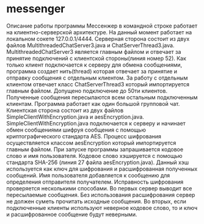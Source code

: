# messenger
Описание работы программы
Мессенжер в командной строке работает на клиентно-серверской архитектуре.
На данный момент работает на локальном сокете 127.0.0.1/4444.
Серверная сторона состоит из двух файлов MultithreadedChatServer3.java и ChatServerThread3.java. MultithreadedChatServer3 является главным файлом и отвечает за принятие подключений с клиентской стороны(линия номер 52). Как только клиент подключается к серверу для обмена сообщениями, программа создает нить(thread) которая отвечает за принятие и отправку сообщения с отдельным клиентом. За работу с отдельным клиентом отвечает класс ChatServerThread3 который импортируется главным файлом. Допущено подключение до 50ти клиентов.
Полученные сообщения пересылаются всем остальным подключенным клиентам. Программа работает как один большой групповой чат.
Клиентская сторона состоит из двух файлов SimpleClientWithEncryption.java и aesEncryption.java. SimpleClientWithEncryption.java подключается к серверу и начинает обмен сообщениями шифруя сообщения с помощью криптографического стандарта AES. Процесс шифрования осуществляется классом aesEncryption который импортируется главным файлом.
При запуске программы запрашивается кодовое слово и имя пользователя. Кодовое слово хэшируется с помощью стандарта SHA-256 (линия 27 файла aesEncryption.java). Данный хэш используется как ключ для шифрования и расшифрованная полученных сообщений. Имя пользователя добавляется к сообщению для определения отправителя получателем.
Исправность шифрования проверяется несколькими способами. Во первых сервер выводит все пересылаемые сообщения. Без использования расшифрования сервер не должен суметь прочитать исходные сообщения. Во вторых, если подключенные клиенты используют неверное кодовое слово, то и ключ и расшифрованное сообщение будут неверными.

